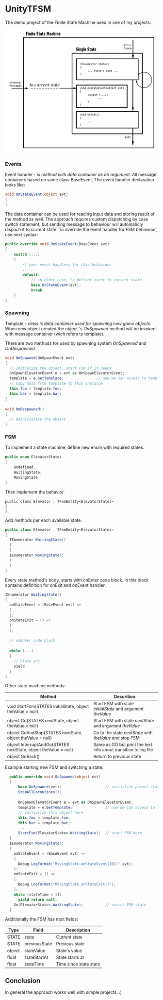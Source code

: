 # UnityTFSM

The demo project of the Finite State Machine used in one of my projects. 

![FSM Diagram](fsm_diagram.jpg)

### Events

Event handler - _is method with data container as an argument._ All message containers based on same class BaseEvent. The event handler declaration looks like:

```c#
void OnStateEvent(object evt)
{
}
```

The data container can be used for reading input data and storing result of the method as well. The approach requires custom dispatching by case switch statement, but sending message to behaviour will automaticly dispach it to current state. To override the event handler for FSM behaviour, use next syntax:

```c#
public override void OnStateEvent(BaseEvent evt)
{
    switch (...)
    {
        // your event handlers for this behaviour
        ...
        default:
            // in other case, to deliver event to current state
            base.OnStateEvent(evt);
            break;
    }
}
```

### Spawning 

Template - _class is data container used for spawning new game objects._ When new object created the object 's _OnSpawned_ method will be invoked with message container (wich refers to template). 

There are two methods for used by spawning system _OnSpawned_ and _OnDespawned_. 

```c#
void OnSpawned(OnSpawnEvent evt)
{
  // Initialize the object. Start FSM if it needs
  OnSpawnElevatorEvent e = evt as OnSpawnElevatorEvent;
  template = e.GetTemplate;               // now we can access to template
  // Copy data from template to this instance
  this.foo = template.foo;
  this.bar = template.bar;
}

void OnDespawned()
{
  // Deinitialize the object
}
```

### FSM

To implement a state machine, define new enum with required states.

```c#
public enum ElevatorStates
{
    Undefined,
    WaitingState,
    MovingState
}
```

Then implement the behavior.

```
public class Elevator : TFsmEntity<ElevatorStates>
{
}
```

Add methods per each available state.

```c#
public class Elevator : TFsmEntity<ElevatorStates>
{
  IEnumerator WaitingState()
  {
  }
  IEnumerator MovingState()
  {
  }
}
```

Every state method's body, starts with onEnter code block. In this block contains definition for onExit and onEvent handler.

```c#
IEnumerator WaitingState()
{
  onStateEvent = (BaseEvent evt) =>
  {
  };
  onStateExit = () =>
  {
  };
  
  // onEnter code block
  
  while (...)
  {
    // State arc
    yield
  }
}
```

Other state machine methods:

Method | Descrition
-------|-----------
void StartFsm(STATES initialState, object theValue = null)|Start FSM with state _initialState_ and argument _theValue_
object Go(STATES nextState, object theValue = null)|Start FSM with state _nextState_ and argument _theValue_
object GoAndStop(STATES nextState, object theValue = null)|Go to the state _nextState_ with _theValue_ and stop FSM
object InterruptAndGo(STATES nextState, object theValue = null)|Same as GO but print the text info about transition to log file
object GoBack()|Return to previous state

Example starting new FSM and switching a state:

```c#
  public override void OnSpawned(object evt)
  {
      base.OnSpawned(evt);                    // initialize parent class
      StopAllCoroutines();
      
      OnSpawnElevatorEvent e = evt as OnSpawnElevatorEvent;
      template = e.GetTemplate;               // now we can access to template
      // initialize this object here
      this.foo = template.foo;
      this.bar = template.bar;
      ...
      StartFsm(ElevatorStates.WaitingState);  // start FSM here
  }
  IEnumerator MovingState()
  {
    onStateEvent = (BaseEvent evt) =>
    {
      Debug.LogFormat("MovingState.onStateEvent({0})",evt);
    };
    onStateExit = () =>
    {
      Debug.LogFormat("MovingState.onStateExit()");
    };
    while (stateTime < 1f) 
      yield return null;
    Go(ElevatorStates.WaitingState);          // switch FSM state
  }
```

Additionally the FSM has next fields:

Type|Field|Description
----|-----|-----------
STATE|state|Current state
STATE|previousState|Previous state
object|stateValue|State's value 
float|stateStartAt|State starts at
float|stateTime|Time since state stars

## Conclusion

In general the approach works well with simple projects. :)
